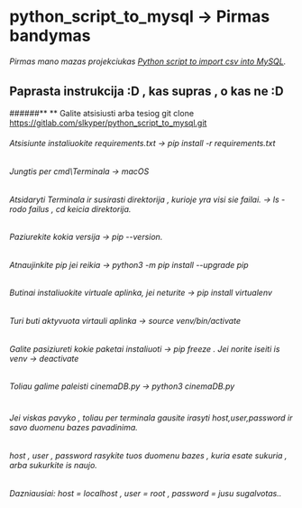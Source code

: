 # python_script_to_mysql -> Pirmas bandymas
###### Pirmas mano mazas projekciukas [Python script to import csv into MySQL](https://gitlab.com/slkyper/python_script_to_mysql).

## Paprasta instrukcija :D , kas supras , o kas ne :D
######** ** Galite atsisiusti arba tesiog  git clone https://gitlab.com/slkyper/python_script_to_mysql.git
###### Atsisiunte instaliuokite requirements.txt -> pip install -r requirements.txt

###### Jungtis per cmd\Terminala -> macOS
###### Atsidaryti Terminala ir susirasti direktorija , kurioje yra visi sie failai. -> ls - rodo failus , cd keicia direktorija.
###### Paziurekite kokia versija -> pip --version.
###### Atnaujinkite pip jei reikia -> python3 -m pip install --upgrade pip
###### Butinai instaliuokite virtuale aplinka, jei neturite ->  pip install virtualenv
###### Turi buti aktyvuota virtauli aplinka -> source venv/bin/activate
###### Galite pasiziureti kokie paketai instaliuoti  -> pip freeze . Jei norite iseiti is venv -> deactivate
###### Toliau galime paleisti cinemaDB.py -> python3 cinemaDB.py

#
###### Jei viskas pavyko , toliau per terminala gausite irasyti host,user,password ir savo duomenu bazes pavadinima.
###### host , user , password rasykite tuos duomenu bazes , kuria esate sukuria , arba sukurkite is naujo.
###### Dazniausiai: host = localhost , user = root , password = jusu sugalvotas..
